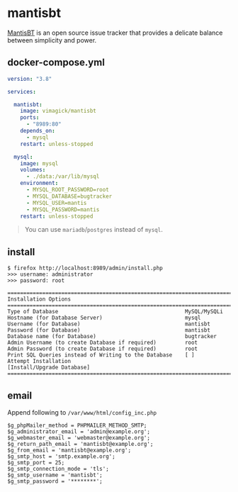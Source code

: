 mantisbt
========

[MantisBT][1] is an open source issue tracker that provides
a delicate balance between simplicity and power.

## docker-compose.yml

```yaml
version: "3.8"

services:

  mantisbt:
    image: vimagick/mantisbt
    ports:
      - "8989:80"
    depends_on:
      - mysql
    restart: unless-stopped

  mysql:
    image: mysql
    volumes:
      - ./data:/var/lib/mysql
    environment:
      - MYSQL_ROOT_PASSWORD=root
      - MYSQL_DATABASE=bugtracker
      - MYSQL_USER=mantis
      - MYSQL_PASSWORD=mantis
    restart: unless-stopped
```

> You can use `mariadb`/`postgres` instead of `mysql`.

## install

```
$ firefox http://localhost:8989/admin/install.php
>>> username: administrator
>>> password: root
```

```
==================================================================================
Installation Options
==================================================================================
Type of Database                                        MySQL/MySQLi
Hostname (for Database Server)                          mysql
Username (for Database)                                 mantisbt
Password (for Database)                                 mantisbt
Database name (for Database)                            bugtracker
Admin Username (to create Database if required)         root
Admin Password (to create Database if required)         root
Print SQL Queries instead of Writing to the Database    [ ]
Attempt Installation                                    [Install/Upgrade Database]
==================================================================================
```

## email

Append following to `/var/www/html/config_inc.php`

```
$g_phpMailer_method = PHPMAILER_METHOD_SMTP;
$g_administrator_email = 'admin@example.org';
$g_webmaster_email = 'webmaster@example.org';
$g_return_path_email = 'mantisbt@example.org';
$g_from_email = 'mantisbt@example.org';
$g_smtp_host = 'smtp.example.org';
$g_smtp_port = 25;
$g_smtp_connection_mode = 'tls';
$g_smtp_username = 'mantisbt';
$g_smtp_password = '********';
```

[1]: https://www.mantisbt.org/index.php
